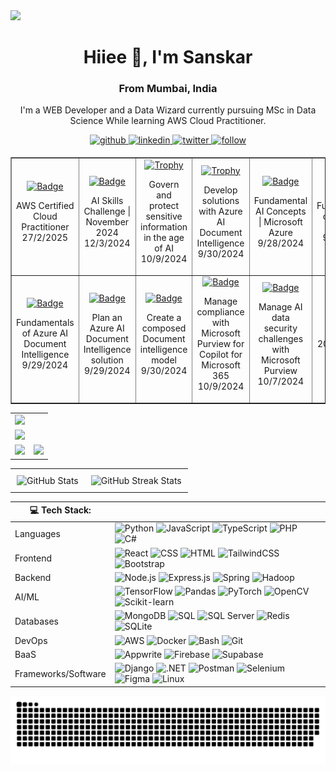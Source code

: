 <img src="https://github.com/Anmol-Baranwal/Cool-GIFs-For-GitHub/assets/74038190/d48893bd-0757-481c-8d7e-ba3e163feae7" />
<h1 align="center">Hiiee 👋, I'm Sanskar</h1>
<h3 align="center">From Mumbai, India</h3>

<p align="center">
  I'm a WEB Developer and a Data Wizard currently pursuing MSc in Data Science While learning AWS Cloud Practitioner. 
</p>

<div>
  <div align="center">
    <a href="https://github.com/Sanskar-Bhushankar" target="_blank">
      <img src=https://img.shields.io/badge/github-%232E3440.svg?&style=for-the-badge&logo=github&logoColor=white alt=github style="margin-bottom: 5px;" />
    </a>
    <a href="https://linkedin.com/in/sanskar-bhushankar-6b1a49244" target="_blank">
      <img src=https://img.shields.io/badge/linkedin-%232E3440.svg?&style=for-the-badge&logo=linkedin&logoColor=white alt=linkedin style="margin-bottom: 5px;" />
    </a>
    <a href="https://x.com/sanskar2804" target="_blank">
      <img src=https://img.shields.io/badge/twitter-%232E3440.svg?&style=for-the-badge&logo=twitter&logoColor=white alt=twitter style="margin-bottom: 5px;" />
    </a>
    <a href="">
      <img src=https://img.shields.io/badge/follow-%232E87FB.svg?&style=for-the-badge&logo=&logoColor=white alt=follow style="margin-bottom: 5px;" />
    </a>
  </div>
</div>

<table border="1" cellpadding="10" style="text-align:center;">
        <tr>
          <td>
                <a href="https://www.credly.com/badges/3053c78e-1c1b-45e4-ba51-c642e479f498/public_url" target="_blank">
                    <img src="https://images.credly.com/images/00634f82-b07f-4bbd-a6bb-53de397fc3a6/image.png" alt="Badge" width="70" height="70"/>
                </a>
                <p>
                    AWS Certified Cloud Practitioner<br>
                    27/2/2025
                </p>
            </td>
            <td>
                <a href="https://learn.microsoft.com/en-us/users/sanskarbhushankar-9470/" target="_blank">
                    <img src="https://learn.microsoft.com/en-us/training/achievements/microsoft-learn-ai-skills-challenge-november-2024-badge.png" alt="Badge" width="70" height="70"/>
                </a>
                <p>
                    AI Skills Challenge | November 2024<br>
                    12/3/2024
                </p>
            </td>
            <td>
                <a href="https://learn.microsoft.com/en-us/users/sanskarbhushankar-9470/" target="_blank">
                    <img src="https://learn.microsoft.com/en-us/training/achievements/generic-trophy.svg" alt="Trophy" width="70" height="70"/>
                </a>
                <p>
                    Govern and protect sensitive information in the age of AI<br>
                    10/9/2024
                </p>
            </td>
            <td>
                <a href="https://learn.microsoft.com/en-us/users/sanskarbhushankar-9470/" target="_blank">
                    <img src="https://learn.microsoft.com/en-us/training/achievements/extract-data-from-forms-use-form-recognizer.svg" alt="Trophy" width="70" height="70"/>
                </a>
                <p>
                    Develop solutions with Azure AI Document Intelligence<br>
                    9/30/2024
                </p>
            </td>
            <td>
                <a href="https://learn.microsoft.com/en-us/users/sanskarbhushankar-9470/" target="_blank">
                    <img src="https://learn.microsoft.com/en-us/training/achievements/get-started-ai-fundamentals.svg" alt="Badge" width="70" height="70"/>
                </a>
                <p>
                    Fundamental AI Concepts | Microsoft Azure<br>
                    9/28/2024
                </p>
            </td>
            <td>
                <a href="https://learn.microsoft.com/en-us/users/sanskarbhushankar-9470/" target="_blank">
                    <img src="https://learn.microsoft.com/en-us/training/achievements/generic-badge.svg" alt="Badge" width="70" height="70"/>
                </a>
                <p>
                    Fundamentals of Azure AI services<br>
                    9/28/2024
                </p>
            </td>
        </tr>
        <tr>
            <td>
                <a href="https://learn.microsoft.com/en-us/users/sanskarbhushankar-9470/" target="_blank">
                    <img src="https://learn.microsoft.com/en-us/training/achievements/analyze-receipts-form-recognizer.svg" alt="Badge" width="70" height="70"/>
                </a>
                <p>
                    Fundamentals of Azure AI Document Intelligence<br>
                    9/29/2024
                </p>
            </td>
            <td>
                <a href="https://learn.microsoft.com/en-us/users/sanskarbhushankar-9470/" target="_blank">
                    <img src="https://learn.microsoft.com/en-us/training/achievements/plan-form-recognizer-solution.svg" alt="Badge" width="70" height="70"/>
                </a>
                <p>
                    Plan an Azure AI Document Intelligence solution<br>
                    9/29/2024
                </p>
            </td>
            <td>
                <a href="https://learn.microsoft.com/en-us/users/sanskarbhushankar-9470/" target="_blank">
                    <img src="https://learn.microsoft.com/en-us/training/achievements/create-composed-form-recognizer-model.svg" alt="Badge" width="70" height="70"/>
                </a>
                <p>
                    Create a composed Document intelligence model<br>
                    9/30/2024
                </p>
            </td>
            <td>
                <a href="https://learn.microsoft.com/en-us/users/sanskarbhushankar-9470/" target="_blank">
                    <img src="https://learn.microsoft.com/en-us/training/achievements/generic-badge.svg" alt="Badge" width="70" height="70"/>
                </a>
                <p>
                    Manage compliance with Microsoft Purview for Copilot for Microsoft 365<br>
                    10/9/2024
                </p>
            </td>
            <td>
                <a href="https://learn.microsoft.com/en-us/users/sanskarbhushankar-9470/" target="_blank">
                    <img src="https://learn.microsoft.com/en-us/training/achievements/generic-badge.svg" alt="Badge" width="70" height="70"/>
                </a>
                <p>
                    Manage AI data security challenges with Microsoft Purview<br>
                    10/7/2024
                </p>
            </td>
          <td>
                <a href="https://learn.microsoft.com/en-us/users/sanskarbhushankar-9470/" target="_blank">
                    <img src="https://assets.leetcode.com/static_assets/others/Top_SQL_50.gif" alt="Badge" width="70" height="70"/>
                </a>
                <p>
                    SQL 50 <br/>Leetcode<br>
                    2024-09-30
                  <br/>
                  <br/>
                  <br/>
                </p>
            </td>
        </tr>
    </table>







<table>
  <tr>
    <td colspan="2">
      <a href="https://github.com/Sanskar-Bhushankar">
        <img width=100% src="https://github-profile-trophy.vercel.app/?username=Sanskar-Bhushankar&hide_border=true&count_private=true&column=-1&theme=nord&no-frame=true">
      </a>
    </td>
  </tr>
  <tr>
    <td colspan="2">
      <a href="https://github.com/Sanskar-Bhushankar">
        <img src="https://github-readme-activity-graph.vercel.app/graph?username=Sanskar-Bhushankar&bg_color=2e3440&hide_border=true&point=false&line=88c0d0&radius=8&area=true&area_color=88c0d0&title_color=ffffff&color=ffffff">
      </a>
    </td>
  </tr>
  <tr>
    <td>
      <a href="https://github.com/Sanskar-Bhushankar">
        <img src="https://streak-stats.demolab.com?user=Sanskar-Bhushankar&theme=nord&hide_border=true">
      </a>
    </td>
    <td>
      <a href="https://github.com/Sanskar-Bhushankar">
        <img src="http://github-profile-summary-cards.vercel.app/api/cards/profile-details?username=Sanskar-Bhushankar&theme=nord_dark">
      </a>
    </td>
  </tr>
</table>

<table style="width: 100%;">
  <tr>
    <td style="text-align: center; padding: 10px;">
      <img src="https://github-readme-stats.vercel.app/api?username=Sanskar-Bhushankar&show_icons=true&theme=radical&count_private=true&border_radius=10&card_width=500&include_all_commits=true" alt="GitHub Stats" />
    </td>
    <td style="text-align: center; padding: 10px;">
      <img src="https://github-readme-streak-stats.herokuapp.com/?user=Sanskar-Bhushankar&theme=radical&border_radius=10" alt="GitHub Streak Stats" />
    </td>
  </tr>
</table>



| 💻 Tech Stack:    |                                                                                                                                                                                                                                                                                                                                                                                                                                                                                                                                                                                                                                        |
| ------------------- | -------------------------------------------------------------------------------------------------------------------------------------------------------------------------------------------------------------------------------------------------------------------------------------------------------------------------------------------------------------------------------------------------------------------------------------------------------------------------------------------------------------------------------------------------------------------------------------------------------------------------------------- |
| Languages           | ![Python](https://img.shields.io/badge/-Python-3776AB?style=for-the-badge&logo=python&logoColor=white) ![JavaScript](https://img.shields.io/badge/-JavaScript-F7DF1E?style=for-the-badge&logo=javascript&logoColor=black) ![TypeScript](https://img.shields.io/badge/-TypeScript-3178C6?style=for-the-badge&logo=typescript&logoColor=white) ![PHP](https://img.shields.io/badge/-PHP-777BB4?style=for-the-badge&logo=php&logoColor=white) ![C#](https://img.shields.io/badge/-C%23-239120?style=for-the-badge&logo=c-sharp&logoColor=white)                                                                                           |
| Frontend            | ![React](https://img.shields.io/badge/-React-61DAFB?style=for-the-badge&logo=react&logoColor=white) ![CSS](https://img.shields.io/badge/-CSS-1572B6?style=for-the-badge&logo=css3&logoColor=white) ![HTML](https://img.shields.io/badge/-HTML5-E34F26?style=for-the-badge&logo=html5&logoColor=white) ![TailwindCSS](https://img.shields.io/badge/-TailwindCSS-38B2AC?style=for-the-badge&logo=tailwind-css&logoColor=white) ![Bootstrap](https://img.shields.io/badge/-Bootstrap-563D7C?style=for-the-badge&logo=bootstrap&logoColor=white)                                                                                           |
| Backend             | ![Node.js](https://img.shields.io/badge/-Node.js-339933?style=for-the-badge&logo=node.js&logoColor=white) ![Express.js](https://img.shields.io/badge/-Express.js-000000?style=for-the-badge&logo=express&logoColor=white) ![Spring](https://img.shields.io/badge/-Spring-6DB33F?style=for-the-badge&logo=spring&logoColor=white) ![Hadoop](https://img.shields.io/badge/-Hadoop-EC4A3F?style=for-the-badge&logo=apache-hadoop&logoColor=white)                                                                                                                                                                                         |
| AI/ML               | ![TensorFlow](https://img.shields.io/badge/-TensorFlow-FF6F00?style=for-the-badge&logo=tensorflow&logoColor=white) ![Pandas](https://img.shields.io/badge/-Pandas-150458?style=for-the-badge&logo=pandas&logoColor=white) ![PyTorch](https://img.shields.io/badge/-PyTorch-EE4C2C?style=for-the-badge&logo=pytorch&logoColor=white) ![OpenCV](https://img.shields.io/badge/-OpenCV-5C3EE8?style=for-the-badge&logo=opencv&logoColor=white) ![Scikit-learn](https://img.shields.io/badge/-Scikit%20Learn-F7931E?style=for-the-badge&logo=scikit-learn&logoColor=white)                                                                  |
| Databases           | ![MongoDB](https://img.shields.io/badge/-MongoDB-47A248?style=for-the-badge&logo=mongodb&logoColor=white) ![SQL](https://img.shields.io/badge/-SQL-025E8C?style=for-the-badge&logo=amazon-dynamodb&logoColor=white) ![SQL Server](https://img.shields.io/badge/-SQL%20Server-CC2927?style=for-the-badge&logo=microsoft-sql-server&logoColor=white) ![Redis](https://img.shields.io/badge/-Redis-DC382D?style=for-the-badge&logo=redis&logoColor=white) ![SQLite](https://img.shields.io/badge/-SQLite-003B57?style=for-the-badge&logo=sqlite&logoColor=white)                                                                          |
| DevOps              | ![AWS](https://img.shields.io/badge/-AWS-232F3E?style=for-the-badge&logo=amazon-aws&logoColor=white) ![Docker](https://img.shields.io/badge/-Docker-2496ED?style=for-the-badge&logo=docker&logoColor=white) ![Bash](https://img.shields.io/badge/-Bash-4EAA25?style=for-the-badge&logo=gnu-bash&logoColor=white) ![Git](https://img.shields.io/badge/-Git-F05032?style=for-the-badge&logo=git&logoColor=white)                                                                                                                                                                                                                         |
| BaaS                | ![Appwrite](https://img.shields.io/badge/-Appwrite-009688?style=for-the-badge&logo=appwrite&logoColor=white) ![Firebase](https://img.shields.io/badge/-Firebase-FFCA28?style=for-the-badge&logo=firebase&logoColor=black) ![Supabase](https://img.shields.io/badge/-Supabase-333E4A?style=for-the-badge&logo=supabase&logoColor=white)                                                                                                                                                                                                                                                                                                 |
| Frameworks/Software | ![Django](https://img.shields.io/badge/-Django-092E20?style=for-the-badge&logo=django&logoColor=white) ![.NET](https://img.shields.io/badge/-.NET-512BD4?style=for-the-badge&logo=.net&logoColor=white) ![Postman](https://img.shields.io/badge/-Postman-FF6C37?style=for-the-badge&logo=postman&logoColor=white) ![Selenium](https://img.shields.io/badge/-Selenium-43B02A?style=for-the-badge&logo=selenium&logoColor=white) ![Figma](https://img.shields.io/badge/-Figma-F24E1E?style=for-the-badge&logo=figma&logoColor=white) ![Linux](https://img.shields.io/badge/-Linux-FCC624?style=for-the-badge&logo=linux&logoColor=black) |


<picture>
  <source media="(prefers-color-scheme: dark)" srcset="https://raw.githubusercontent.com/Sanskar-Bhushankar/Sanskar-Bhushankar/output/github-snake-dark.svg" />
  <source media="(prefers-color-scheme: light)" srcset="https://raw.githubusercontent.com/Sanskar-Bhushankar/Sanskar-Bhushankar/output/github-snake.svg" />
  <img alt="github-snake" src="https://raw.githubusercontent.com/Sanskar-Bhushankar/Sanskar-Bhushankar/output/github-snake.svg" />
</picture>
